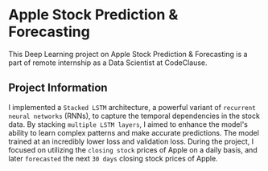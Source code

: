 # Apple Stock Prediction & Forecasting
This Deep Learning project on Apple Stock Prediction & Forecasting is a part of remote internship as a Data Scientist at CodeClause.

## Project Information
I implemented a `Stacked LSTM` architecture, a powerful variant of `recurrent neural networks` (RNNs), to capture the temporal dependencies in the stock data. By stacking `multiple LSTM layers`, I aimed to enhance the model's ability to learn complex patterns and make accurate predictions. The model trained at an incredibly lower loss and validation loss. During the project, I focused on utilizing the `closing stock` prices of Apple on a daily basis, and later `forecasted` the next `30 days` closing stock prices of Apple.